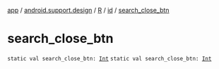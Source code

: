[app](../../../index.md) / [android.support.design](../../index.md) / [R](../index.md) / [id](index.md) / [search_close_btn](./search_close_btn.md)

# search_close_btn

`static val search_close_btn: `[`Int`](https://kotlinlang.org/api/latest/jvm/stdlib/kotlin/-int/index.html)
`static val search_close_btn: `[`Int`](https://kotlinlang.org/api/latest/jvm/stdlib/kotlin/-int/index.html)